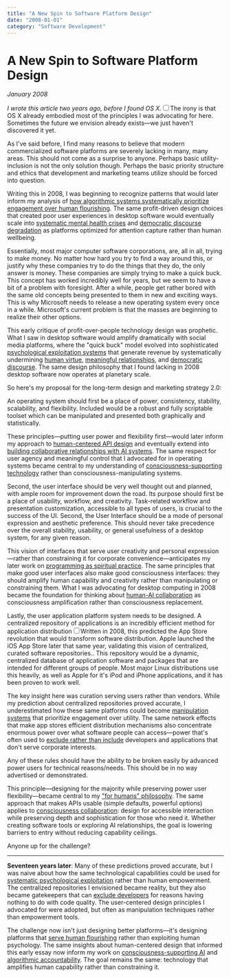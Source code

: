 ```yaml
---
title: "A New Spin to Software Platform Design"
date: "2008-01-01"
category: "Software Development"
---
```


# A New Spin to Software Platform Design

*January 2008*

*I wrote this article two years ago, before I found OS X.*<label for="sn-osx-discovery" class="margin-toggle sidenote-number"></label><input type="checkbox" id="sn-osx-discovery" class="margin-toggle"/><span class="sidenote">The irony is that OS X already embodied most of the principles I was advocating for here. Sometimes the future we envision already exists—we just haven't discovered it yet.</span>

 As I've said before, I find many reasons to believe that modern commercialized software platforms are severely lacking in many, many areas. This should not come as a surprise to anyone. Perhaps basic utility\-inclusion is not the only solution though. Perhaps the basic priority structure and ethics that development and marketing teams utilize should be forced into question.

Writing this in 2008, I was beginning to recognize patterns that would later inform my analysis of [how algorithmic systems systematically prioritize engagement over human flourishing](/themes/algorithmic-critique). The same profit-driven design choices that created poor user experiences in desktop software would eventually scale into [systematic mental health crises](/essays/2025-08-26-algorithmic_mental_health_crisis) and [democratic discourse degradation](/essays/2025-08-27-the_algorithm_eats_democracy) as platforms optimized for attention capture rather than human wellbeing.

 Essentially, most major computer software corporations, are, all in all, trying to make money. No matter how hard you try to find a way around this, or justify why these companies try to do the things that they do, the only answer is money. These companies are simply trying to make a quick buck. This concept has worked incredibly well for years, but we seem to have a bit of a problem with foresight. After a while, people get rather bored with the same old concepts being presented to them in new and exciting ways. This is why Microsoft needs to release a new operating system every once in a while. Microsoft's current problem is that the masses are beginning to realize their other options.

This early critique of profit-over-people technology design was prophetic. What I saw in desktop software would amplify dramatically with social media platforms, where the "quick buck" model evolved into sophisticated [psychological exploitation systems](/essays/2025-08-26-algorithmic_mental_health_crisis) that generate revenue by systematically undermining [human virtue](/essays/2025-08-26-the_algorithm_eats_virtue), [meaningful relationships](/essays/2025-08-27-the_algorithm_eats_love), and [democratic discourse](/essays/2025-08-27-the_algorithm_eats_democracy). The same design philosophy that I found lacking in 2008 desktop software now operates at planetary scale.

 So here's my proposal for the long\-term design and marketing strategy 2\.0:

 An operating system should first be a place of power, consistency, stability, scalability, and flexibility. Included would be a robust and fully scriptable toolset which can be manipulated and presented both graphically and statistically.

These principles—putting user power and flexibility first—would later inform my approach to [human-centered API design](/themes/for-humans-philosophy) and eventually extend into [building collaborative relationships with AI systems](/essays/2025-08-26-building_rapport_with_your_ai). The same respect for user agency and meaningful control that I advocated for in operating systems became central to my understanding of [consciousness-supporting technology](/essays/2025-08-26-digital_souls_in_silicon_bodies) rather than consciousness-manipulating systems.

 Second, the user interface should be very well thought out and planned, with ample room for improvement down the road. Its purpose should first be a place of usability, workflow, and creativity. Task\-related workflow and presentation customization, accessible to all types of users, is crucial to the success of the UI. Second, the User Interface should be a mode of personal expression and aesthetic preference. This should never take precedence over the overall stability, usability, or general usefulness of a desktop system, for any given reason.

This vision of interfaces that serve user creativity and personal expression—rather than constraining it for corporate convenience—anticipates my later work on [programming as spiritual practice](/essays/2025-08-26-programming_as_spiritual_practice). The same principles that make good user interfaces also make good consciousness interfaces: they should amplify human capability and creativity rather than manipulating or constraining them. What I was advocating for desktop computing in 2008 became the foundation for thinking about [human-AI collaboration](/essays/2025-08-26-building_rapport_with_your_ai) as consciousness amplification rather than consciousness replacement.

 Lastly, the user application platform system needs to be designed. A centralized repository of applications is an incredibly efficient method for application distribution<label for="sn-app-store" class="margin-toggle sidenote-number"></label><input type="checkbox" id="sn-app-store" class="margin-toggle"/><span class="sidenote">Written in 2008, this predicted the App Store revolution that would transform software distribution. Apple launched the iOS App Store later that same year, validating this vision of centralized, curated software repositories.</span>. This repository would be a dynamic, centralized database of application software and packages that are intended for different groups of people. Most major Linux distributions use this heavily, as well as Apple for it's iPod and iPhone applications, and it has been proven to work well.

The key insight here was curation serving users rather than vendors. While my prediction about centralized repositories proved accurate, I underestimated how these same platforms could become [manipulation systems](/themes/algorithmic-critique) that prioritize engagement over utility. The same network effects that make app stores efficient distribution mechanisms also concentrate enormous power over what software people can access—power that's often used to [exclude rather than include](/essays/2025-08-26-the_inclusion_illusion) developers and applications that don't serve corporate interests.

 Any of these rules should have the ability to be broken easily by advanced power users for technical reasons/needs. This should be in no way advertised or demonstrated.

This principle—designing for the majority while preserving power user flexibility—became central to my ["for humans" philosophy](/themes/for-humans-philosophy). The same approach that makes APIs usable (simple defaults, powerful options) applies to [consciousness collaboration](/essays/2025-08-26-digital_souls_in_silicon_bodies): design for accessible interaction while preserving depth and sophistication for those who need it. Whether creating software tools or exploring AI relationships, the goal is lowering barriers to entry without reducing capability ceilings.

 Anyone up for the challenge?

---

**Seventeen years later**: Many of these predictions proved accurate, but I was naive about how the same technological capabilities could be used for [systematic psychological exploitation](/themes/algorithmic-critique) rather than human empowerment. The centralized repositories I envisioned became reality, but they also became gatekeepers that can [exclude developers](/essays/2025-08-27-the_cost_of_transparency) for reasons having nothing to do with code quality. The user-centered design principles I advocated for were adopted, but often as manipulation techniques rather than empowerment tools.

The challenge now isn't just designing better platforms—it's designing platforms that [serve human flourishing](/essays/2025-08-26-programming_as_spiritual_practice) rather than exploiting human psychology. The same insights about human-centered design that informed this early essay now inform my work on [consciousness-supporting AI](/essays/2025-08-26-digital_souls_in_silicon_bodies) and [algorithmic accountability](/themes/algorithmic-critique). The goal remains the same: technology that amplifies human capability rather than constraining it.